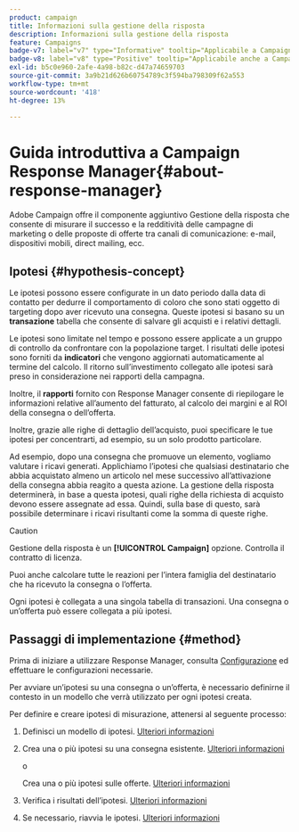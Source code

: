 ```yaml
---
product: campaign
title: Informazioni sulla gestione della risposta
description: Informazioni sulla gestione della risposta
feature: Campaigns
badge-v7: label="v7" type="Informative" tooltip="Applicabile a Campaign Classic v7"
badge-v8: label="v8" type="Positive" tooltip="Applicabile anche a Campaign v8"
exl-id: b5c0e960-2afe-4a98-b82c-d47a74659703
source-git-commit: 3a9b21d626b60754789c3f594ba798309f62a553
workflow-type: tm+mt
source-wordcount: '418'
ht-degree: 13%

---
```


# Guida introduttiva a Campaign Response Manager{#about-response-manager}



Adobe Campaign offre il componente aggiuntivo Gestione della risposta che consente di misurare il successo e la redditività delle campagne di marketing o delle proposte di offerte tra canali di comunicazione: e-mail, dispositivi mobili, direct mailing, ecc.

## Ipotesi {#hypothesis-concept}

Le ipotesi possono essere configurate in un dato periodo dalla data di contatto per dedurre il comportamento di coloro che sono stati oggetto di targeting dopo aver ricevuto una consegna. Queste ipotesi si basano su un **transazione** tabella che consente di salvare gli acquisti e i relativi dettagli.

Le ipotesi sono limitate nel tempo e possono essere applicate a un gruppo di controllo da confrontare con la popolazione target. I risultati delle ipotesi sono forniti da **indicatori** che vengono aggiornati automaticamente al termine del calcolo. Il ritorno sull’investimento collegato alle ipotesi sarà preso in considerazione nei rapporti della campagna.

Inoltre, il **rapporti** fornito con Response Manager consente di riepilogare le informazioni relative all’aumento del fatturato, al calcolo dei margini e al ROI della consegna o dell’offerta.

Inoltre, grazie alle righe di dettaglio dell’acquisto, puoi specificare le tue ipotesi per concentrarti, ad esempio, su un solo prodotto particolare.

Ad esempio, dopo una consegna che promuove un elemento, vogliamo valutare i ricavi generati. Applichiamo l’ipotesi che qualsiasi destinatario che abbia acquistato almeno un articolo nel mese successivo all’attivazione della consegna abbia reagito a questa azione. La gestione della risposta determinerà, in base a questa ipotesi, quali righe della richiesta di acquisto devono essere assegnate ad essa. Quindi, sulla base di questo, sarà possibile determinare i ricavi risultanti come la somma di queste righe.

>[!CAUTION]
>
>Gestione della risposta è un **[!UICONTROL Campaign]** opzione. Controlla il contratto di licenza.

Puoi anche calcolare tutte le reazioni per l’intera famiglia del destinatario che ha ricevuto la consegna o l’offerta.

Ogni ipotesi è collegata a una singola tabella di transazioni. Una consegna o un’offerta può essere collegata a più ipotesi.

## Passaggi di implementazione {#method}

Prima di iniziare a utilizzare Response Manager, consulta [Configurazione](configuration.md) ed effettuare le configurazioni necessarie.

Per avviare un’ipotesi su una consegna o un’offerta, è necessario definirne il contesto in un modello che verrà utilizzato per ogni ipotesi creata.

Per definire e creare ipotesi di misurazione, attenersi al seguente processo:

1. Definisci un modello di ipotesi. [Ulteriori informazioni](hypothesis-templates.md#creating-a-hypothesis-model)
1. Crea una o più ipotesi su una consegna esistente. [Ulteriori informazioni](creating-hypotheses.md#referencing-a-hypothesis-in-a-campaign-delivery)

   o

   Crea una o più ipotesi sulle offerte. [Ulteriori informazioni](creating-hypotheses.md#creating-a-hypothesis-on-an-offer)

1. Verifica i risultati dell’ipotesi. [Ulteriori informazioni](hypothesis-tracking.md)
1. Se necessario, riavvia le ipotesi. [Ulteriori informazioni](creating-hypotheses.md#creating-a-hypothesis-on-the-fly-on-a-delivery)

